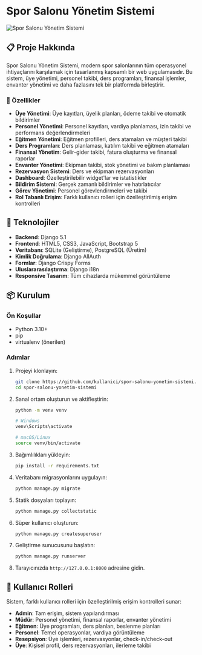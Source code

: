 # Spor Salonu Yönetim Sistemi

![Spor Salonu Yönetim Sistemi](https://via.placeholder.com/1200x400?text=Spor+Salonu+Yönetim+Sistemi)

## 📋 Proje Hakkında

Spor Salonu Yönetim Sistemi, modern spor salonlarının tüm operasyonel ihtiyaçlarını karşılamak için tasarlanmış kapsamlı bir web uygulamasıdır. Bu sistem, üye yönetimi, personel takibi, ders programları, finansal işlemler, envanter yönetimi ve daha fazlasını tek bir platformda birleştirir.

### 🌟 Özellikler

- **Üye Yönetimi**: Üye kayıtları, üyelik planları, ödeme takibi ve otomatik bildirimler
- **Personel Yönetimi**: Personel kayıtları, vardiya planlaması, izin takibi ve performans değerlendirmeleri
- **Eğitmen Yönetimi**: Eğitmen profilleri, ders atamaları ve müşteri takibi
- **Ders Programları**: Ders planlaması, katılım takibi ve eğitmen atamaları
- **Finansal Yönetim**: Gelir-gider takibi, fatura oluşturma ve finansal raporlar
- **Envanter Yönetimi**: Ekipman takibi, stok yönetimi ve bakım planlaması
- **Rezervasyon Sistemi**: Ders ve ekipman rezervasyonları
- **Dashboard**: Özelleştirilebilir widget'lar ve istatistikler
- **Bildirim Sistemi**: Gerçek zamanlı bildirimler ve hatırlatıcılar
- **Görev Yönetimi**: Personel görevlendirmeleri ve takibi
- **Rol Tabanlı Erişim**: Farklı kullanıcı rolleri için özelleştirilmiş erişim kontrolleri

## 🚀 Teknolojiler

- **Backend**: Django 5.1
- **Frontend**: HTML5, CSS3, JavaScript, Bootstrap 5
- **Veritabanı**: SQLite (Geliştirme), PostgreSQL (Üretim)
- **Kimlik Doğrulama**: Django AllAuth
- **Formlar**: Django Crispy Forms
- **Uluslararasılaştırma**: Django i18n
- **Responsive Tasarım**: Tüm cihazlarda mükemmel görüntüleme

## 📦 Kurulum

### Ön Koşullar

- Python 3.10+
- pip
- virtualenv (önerilen)

### Adımlar

1. Projeyi klonlayın:
   ```bash
   git clone https://github.com/kullanici/spor-salonu-yonetim-sistemi.git
   cd spor-salonu-yonetim-sistemi
   ```

2. Sanal ortam oluşturun ve aktifleştirin:
   ```bash
   python -m venv venv
   
   # Windows
   venv\Scripts\activate
   
   # macOS/Linux
   source venv/bin/activate
   ```

3. Bağımlılıkları yükleyin:
   ```bash
   pip install -r requirements.txt
   ```

4. Veritabanı migrasyonlarını uygulayın:
   ```bash
   python manage.py migrate
   ```

5. Statik dosyaları toplayın:
   ```bash
   python manage.py collectstatic
   ```

6. Süper kullanıcı oluşturun:
   ```bash
   python manage.py createsuperuser
   ```

7. Geliştirme sunucusunu başlatın:
   ```bash
   python manage.py runserver
   ```

8. Tarayıcınızda `http://127.0.0.1:8000` adresine gidin.

## 👥 Kullanıcı Rolleri

Sistem, farklı kullanıcı rolleri için özelleştirilmiş erişim kontrolleri sunar:

- **Admin**: Tam erişim, sistem yapılandırması
- **Müdür**: Personel yönetimi, finansal raporlar, envanter yönetimi
- **Eğitmen**: Üye programları, ders planları, beslenme planları
- **Personel**: Temel operasyonlar, vardiya görüntüleme
- **Resepsiyon**: Üye işlemleri, rezervasyonlar, check-in/check-out
- **Üye**: Kişisel profil, ders rezervasyonları, ilerleme takibi


